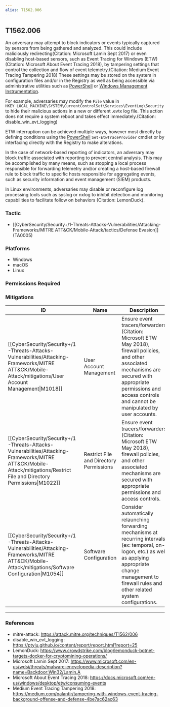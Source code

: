 ```yaml
---
alias: T1562.006
---
```


## T1562.006

An adversary may attempt to block indicators or events typically captured by sensors from being gathered and analyzed. This could include maliciously redirecting(Citation: Microsoft Lamin Sept 2017) or even disabling host-based sensors, such as Event Tracing for Windows (ETW)(Citation: Microsoft About Event Tracing 2018), by tampering settings that control the collection and flow of event telemetry.(Citation: Medium Event Tracing Tampering 2018) These settings may be stored on the system in configuration files and/or in the Registry as well as being accessible via administrative utilities such as [PowerShell](https://attack.mitre.org/techniques/T1059/001) or [Windows Management Instrumentation](https://attack.mitre.org/techniques/T1047).

For example, adversaries may modify the `File` value in <code>HKEY_LOCAL_MACHINE\SYSTEM\CurrentControlSet\Services\EventLog\Security</code> to hide their malicious actions in a new or different .evtx log file. This action does not require a system reboot and takes effect immediately.(Citation: disable_win_evt_logging) 

ETW interruption can be achieved multiple ways, however most directly by defining conditions using the [PowerShell](https://attack.mitre.org/techniques/T1059/001) <code>Set-EtwTraceProvider</code> cmdlet or by interfacing directly with the Registry to make alterations.

In the case of network-based reporting of indicators, an adversary may block traffic associated with reporting to prevent central analysis. This may be accomplished by many means, such as stopping a local process responsible for forwarding telemetry and/or creating a host-based firewall rule to block traffic to specific hosts responsible for aggregating events, such as security information and event management (SIEM) products.

In Linux environments, adversaries may disable or reconfigure log processing tools such as syslog or nxlog to inhibit detection and monitoring capabilities to facilitate follow on behaviors (Citation: LemonDuck).


### Tactic
- [[CyberSecurity/Security+/1-Threats-Attacks-Vulnerabilities/Attacking-Frameworks/MITRE ATT&CK/Mobile-Attack/tactics/Defense Evasion]] (TA0005)

### Platforms
- Windows
- macOS
- Linux

### Permissions Required

### Mitigations

| ID | Name | Description |
| --- | --- | --- |
| [[CyberSecurity/Security+/1-Threats-Attacks-Vulnerabilities/Attacking-Frameworks/MITRE ATT&CK/Mobile-Attack/mitigations/User Account Management\|M1018]] | User Account Management | Ensure event tracers/forwarders (Citation: Microsoft ETW May 2018), firewall policies, and other associated mechanisms are secured with appropriate permissions and access controls and cannot be manipulated by user accounts. |
| [[CyberSecurity/Security+/1-Threats-Attacks-Vulnerabilities/Attacking-Frameworks/MITRE ATT&CK/Mobile-Attack/mitigations/Restrict File and Directory Permissions\|M1022]] | Restrict File and Directory Permissions | Ensure event tracers/forwarders (Citation: Microsoft ETW May 2018), firewall policies, and other associated mechanisms are secured with appropriate permissions and access controls. |
| [[CyberSecurity/Security+/1-Threats-Attacks-Vulnerabilities/Attacking-Frameworks/MITRE ATT&CK/Mobile-Attack/mitigations/Software Configuration\|M1054]] | Software Configuration | Consider automatically relaunching forwarding mechanisms at recurring intervals (ex: temporal, on-logon, etc.) as well as applying appropriate change management to firewall rules and other related system configurations. |


---
### References

- mitre-attack: https://attack.mitre.org/techniques/T1562/006
- disable_win_evt_logging: https://ptylu.github.io/content/report/report.html?report=25
- LemonDuck: https://www.crowdstrike.com/blog/lemonduck-botnet-targets-docker-for-cryptomining-operations/
- Microsoft Lamin Sept 2017: https://www.microsoft.com/en-us/wdsi/threats/malware-encyclopedia-description?name=Backdoor:Win32/Lamin.A
- Microsoft About Event Tracing 2018: https://docs.microsoft.com/en-us/windows/desktop/etw/consuming-events
- Medium Event Tracing Tampering 2018: https://medium.com/palantir/tampering-with-windows-event-tracing-background-offense-and-defense-4be7ac62ac63

